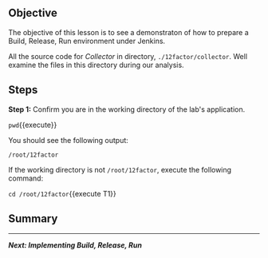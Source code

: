 ## Objective
The objective of this lesson is to see a demonstraton of how to prepare a Build, Release, Run environment under Jenkins.

All the source code for *Collector* in directory, `./12factor/collector`. Well examine the files in this directory during our analysis.


## Steps

**Step 1:** Confirm you are in the working directory of the lab's application.

`pwd`{{execute}}

You should see the following output:

`/root/12factor`

If the working directory is not `/root/12factor`, execute the following command:

`cd /root/12factor`{{execute T1}}

## Summary


---

***Next: Implementing Build, Release, Run***


